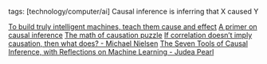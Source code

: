 tags: [technology/computer/ai]
Causal inference is inferring that X caused Y

[To build truly intelligent machines, teach them cause and effect](https://www.quantamagazine.org/to-build-truly-intelligent-machines-teach-them-cause-and-effect-20180515/)
[A primer on causal inference](https://www.erikphoel.com/blog/a-primer-on-causal-emergence)
[The math of causation puzzle](https://www.quantamagazine.org/the-math-of-causation-puzzle-20180530/)
[If correlation doesn’t imply causation, then what does? - Michael Nielsen](http://www.michaelnielsen.org/ddi/if-correlation-doesnt-imply-causation-then-what-does/)
[The Seven Tools of Causal Inference, with Reflections on Machine Learning - Judea Pearl](https://cacm.acm.org/magazines/2019/3/234929-the-seven-tools-of-causal-inference-with-reflections-on-machine-learning/fulltext)

